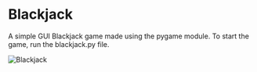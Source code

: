 # Blackjack
A simple GUI Blackjack game made using the pygame module. To start the game, run the blackjack.py file.

![Blackjack](https://user-images.githubusercontent.com/41476809/90986830-ac24ff80-e57d-11ea-9712-8a8ad15a4cda.png)
